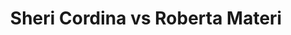---
title: Sheri Cordina vs Roberta Materi
player1:
  name: Cordina, Sheri
  percent: 69
  wins: 1
  losses: 0
player2:
  name: Materi, Roberta
  percent: 60
  wins: 0
  losses: 1
games:
- player1:
    team: 'ON'
    position: Lead
    percent: 69
    win: 1
    loss: 0
  player2:
    team: SK
    position: Second
    percent: 60
    win: 0
    loss: 1
  event: Hearts
  year: 2001
  draw: Round Robin(17)
  score: ON 11 - SK 2
- player1:
    team: MID
    position: Lead
    percent: 75
    win: 1
    loss: 0
  player2:
    team: RID
    position: Second
    percent: 79
    win: 0
    loss: 1
  event: Trials (Women)
  year: 2001
  draw: Round Robin(9)
  score: MID 7 - RID 6
---
